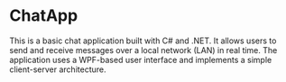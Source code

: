 # ChatApp
This is a basic chat application built with C# and .NET. It allows users to send and receive messages over a local network (LAN) in real time. The application uses a WPF-based user interface and implements a simple client-server architecture.
